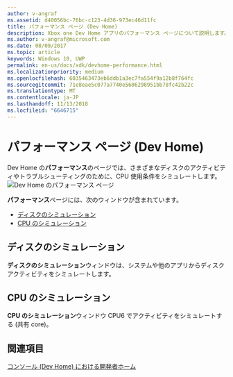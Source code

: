 ```yaml
---
author: v-angraf
ms.assetid: d40056bc-76bc-c123-4d36-973ec46d11fc
title: パフォーマンス ページ (Dev Home)
description: Xbox one Dev Home アプリのパフォーマンス ページについて説明します。
ms.author: v-angraf@microsoft.com
ms.date: 08/09/2017
ms.topic: article
keywords: Windows 10, UWP
permalink: en-us/docs/xdk/devhome-performance.html
ms.localizationpriority: medium
ms.openlocfilehash: 6035463473eb6ddb1a3ec7fa554f9a12b8f764fc
ms.sourcegitcommit: 71e8eae5c077a7740e5606298951bb78fc42b22c
ms.translationtype: MT
ms.contentlocale: ja-JP
ms.lasthandoff: 11/13/2018
ms.locfileid: "6646715"
---
```

# <a name="performance-page-dev-home"></a>パフォーマンス ページ (Dev Home)
   
  
Dev Home の**パフォーマンス**のページでは、さまざまなディスクのアクティビティやトラブルシューティングのために、CPU 使用条件をシミュレートします。   
 ![Dev Home のパフォーマンス ページ](images/devhome_performance.png)   
  
**パフォーマンス**ページには、次のウィンドウが含まれています。   
 
   *  [ディスクのシミュレーション](#ID4EEB)  
   *  [CPU のシミュレーション](#ID4EOB)  

 
<a id="ID4EEB"></a>

   

## <a name="disk-simulation"></a>ディスクのシミュレーション  
   
  
**ディスクのシミュレーション**ウィンドウは、システムや他のアプリからディスク アクティビティをシミュレートします。   
  
<a id="ID4EOB"></a>

   

## <a name="cpu-simulation"></a>CPU のシミュレーション  
   
  
**CPU のシミュレーション**ウィンドウ CPU6 でアクティビティをシミュレートする (共有 core)。   
  
<a id="ID4EYB"></a>

   

## <a name="see-also"></a>関連項目  
 [コンソール (Dev Home) における開発者ホーム](dev-home.md)

  